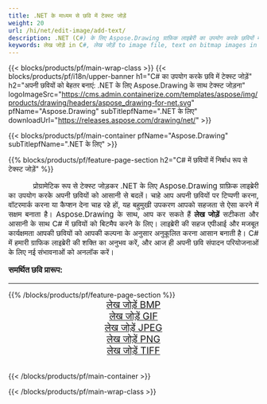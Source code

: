 ```yaml
---
title: .NET के माध्यम से छवि में टेक्स्ट जोड़ें
weight: 20
url: /hi/net/edit-image/add-text/
description: .NET (C#) के लिए Aspose.Drawing ग्राफ़िक लाइब्रेरी का उपयोग करके छवियों में टेक्स्ट जोड़ना
keywords: लेख जोड़ें in C#, लेख जोड़ें to image file, text on bitmap images in C#, text to image, graphic library .NET के लिए, raster images, edit image, save image, 2D graphics
---
```


{{< blocks/products/pf/main-wrap-class >}}
{{< blocks/products/pf/i18n/upper-banner h1="C# का उपयोग करके छवि में टेक्स्ट जोड़ें" h2="अपनी छवियों को बेहतर बनाएं: .NET के लिए Aspose.Drawing के साथ टेक्स्ट जोड़ना" logoImageSrc="https://cms.admin.containerize.com/templates/aspose/img/products/drawing/headers/aspose_drawing-for-net.svg" pfName="Aspose.Drawing" subTitlepfName=".NET के लिए" downloadUrl="https://releases.aspose.com/drawing/net/" >}}

{{< blocks/products/pf/main-container pfName="Aspose.Drawing" subTitlepfName=".NET के लिए" >}}

{{% blocks/products/pf/feature-page-section  h2="C# में छवियों में निर्बाध रूप से टेक्स्ट जोड़ें" %}}
<p align="justify" style="text-indent:50px;font-size:15px;">
प्रोग्रामेटिक रूप से टेक्स्ट जोड़कर .NET के लिए Aspose.Drawing ग्राफ़िक लाइब्रेरी का उपयोग करके अपनी छवियों को आसानी से बदलें। चाहे आप अपनी छवियों पर टिप्पणी करना, वॉटरमार्क करना या कैप्शन देना चाह रहे हों, यह बहुमुखी उपकरण आपको सहजता से ऐसा करने में सक्षम बनाता है। Aspose.Drawing के साथ, आप कर सकते हैं <b>लेख जोड़ें</b> सटीकता और आसानी के साथ C# में छवियों को बिटमैप करने के लिए। लाइब्रेरी की सहज एपीआई और मजबूत कार्यक्षमता आपकी छवियों को आपकी कल्पना के अनुसार अनुकूलित करना आसान बनाती है। C# में हमारी ग्राफिक लाइब्रेरी की शक्ति का अनुभव करें, और आज ही अपनी छवि संपादन परियोजनाओं के लिए नई संभावनाओं को अनलॉक करें।</p>

<h3 style="margin-top:16px;">
समर्थित छवि प्रारूप:
</h3>

<hr/>
{{% /blocks/products/pf/feature-page-section %}}
<div class="container-fluid productfamilypage bg-gray">
    <div class="convertypes bg-gray agp-content section">
        <div class="container">
		    <div class="row other-converters" style="font-size: 19px;text-align:center;">
		        <div class='col-md-3 other-converter remove-lp remove-rp'><a href="bmp/" style="padding:15px;">लेख जोड़ें BMP</a></div>
                <div class='col-md-3 other-converter remove-lp remove-rp'><a href="gif/" style="padding:15px;">लेख जोड़ें GIF</a></div>
                <div class='col-md-3 other-converter remove-lp remove-rp'><a href="jpeg/" style="padding:15px;">लेख जोड़ें JPEG</a></div>
                <div class='col-md-3 other-converter remove-lp remove-rp'><a href="png/" style="padding:15px;">लेख जोड़ें PNG</a></div>
                <div class='col-md-3 other-converter remove-lp remove-rp'><a href="tiff/" style="padding:15px;">लेख जोड़ें TIFF</a></div>
            </div>
        </div>
    </div>
</div>
<br/>

{{< /blocks/products/pf/main-container >}}

{{< /blocks/products/pf/main-wrap-class >}}
